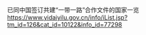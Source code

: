 已同中国签订共建“一带一路”合作文件的国家一览         
https://www.yidaiyilu.gov.cn/info/iList.jsp?tm_id=126&cat_id=10122&info_id=77298   
